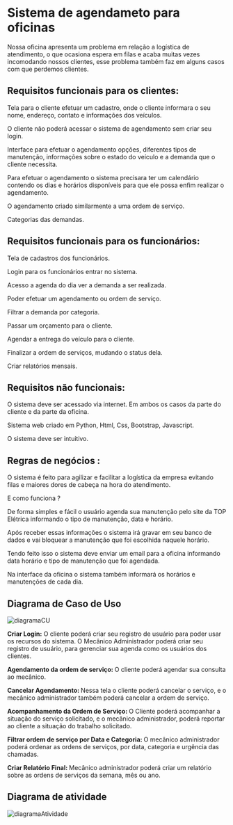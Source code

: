 <h1>Sistema de agendameto para oficinas</h1>
<p>Nossa oficina apresenta um problema em relação a logística de atendimento, o que ocasiona espera em filas e acaba muitas vezes incomodando nossos clientes, esse problema também faz em alguns casos com que perdemos clientes.</p>


<h2>Requisitos funcionais para os clientes:</h2>
  <p>Tela para o cliente efetuar um cadastro, onde o cliente informara o seu nome, endereço, contato e informações dos veículos.</p>
  <p>O cliente não poderá acessar o sistema de agendamento sem criar seu login.</p>
  <p>Interface para efetuar o agendamento opções, diferentes tipos de manutenção, informações sobre o estado do veículo e a demanda que o cliente necessita.</p>
  <p>Para efetuar o agendamento o sistema precisara ter um calendário contendo os dias e horários disponíveis para que ele possa enfim realizar o agendamento.</p>
  <p>O agendamento criado similarmente a uma ordem de serviço.</p>
  <p>Categorias das demandas. </p>
<h2>Requisitos funcionais para os funcionários:</h2>
  <p>Tela de cadastros dos funcionários.</p>
  <p>Login para os funcionários entrar no sistema.</p>
  <p>Acesso a agenda do dia ver a demanda a ser realizada.</p>
  <p>Poder efetuar um agendamento ou ordem de serviço.</p> 
  <p>Filtrar a demanda por categoria.</p>
  <p>Passar um orçamento para o cliente.</p>
  <p>Agendar a entrega do veículo para o cliente.</p>
  <p>Finalizar a ordem de serviços, mudando o status dela.</p>
  <p>Criar relatórios mensais.</p>

<h2>Requisitos não funcionais:</h2>
  <p>O sistema deve ser acessado via internet. Em ambos os casos da parte do cliente e da parte da oficina.</p>
  <p>Sistema web criado em Python, Html, Css, Bootstrap, Javascript.</p>
  <p>O sistema deve ser intuitivo. </p>
  
<h2> Regras de negócios : </h2>
  <p>O sistema é feito para agilizar e facilitar a logística da empresa evitando filas e maiores dores de cabeça na hora do atendimento. </p>
  <p>E como funciona ? </p>
  <p>De forma simples e fácil o usuário agenda sua manutenção pelo site da TOP Elétrica informando o tipo de manutenção, data e horário.</p>
  <p>Após receber essas informações o sistema irá gravar em seu banco de dados e vai bloquear a manutenção que foi escolhida naquele horário.</p>
  <p>Tendo feito isso o sistema deve enviar um email para a oficina informando data horário e tipo de manutenção que foi agendada.</p>
  <p>Na interface da oficina o sistema também informará os horários e manutenções de cada dia.</p>
  
 <h2> Diagrama de Caso de Uso</h2>
 
![diagramaCU](https://user-images.githubusercontent.com/96276519/166842558-6d899bf1-9665-4e54-bf24-cea2e42ea100.PNG)


<b>Criar Login:</b><text> O cliente poderá criar seu registro de usuário para poder usar os recursos do sistema. O Mecânico Administrador poderá criar seu registro de usuário, para gerenciar sua agenda como os usuários dos clientes. </text> 

<b> Agendamento da ordem de serviço: </b><text> O cliente poderá agendar sua consulta ao mecânico. </text>

<b>Cancelar Agendamento: </b><text> Nessa tela o cliente poderá cancelar o serviço, e o mecânico administrador também poderá cancelar a ordem de serviço. </text>

<b> Acompanhamento da Ordem de Serviço: </b> 
  <text> O Cliente poderá acompanhar a situação do serviço solicitado, e o mecânico administrador, poderá reportar ao cliente a situação do trabalho solicitado. </text>

<b> Filtrar ordem de serviço por Data e Categoria: </b> <text> O mecânico administrador poderá ordenar as ordens de serviços, por data, categoria e urgência das chamadas.</text>

<b> Criar Relatório Final: </b><text> Mecânico administrador poderá criar um relatório sobre as ordens de serviços da semana, mês ou ano. </text>

<h2>Diagrama de atividade</h2>

![diagramaAtividade](https://user-images.githubusercontent.com/100955133/167508263-b2eadb86-946b-4014-a88c-fe2ebb4ce655.PNG)


